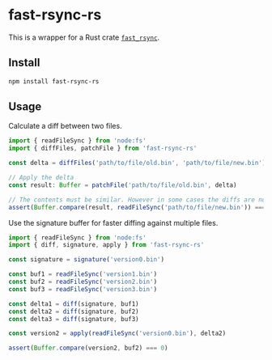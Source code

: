 # fast-rsync-rs

This is a wrapper for a Rust crate [`fast_rsync`](https://crates.io/crates/fast_rsync).

## Install

```bash
npm install fast-rsync-rs
```

## Usage

Calculate a diff between two files.

```typescript
import { readFileSync } from 'node:fs'
import { diffFiles, patchFile } from 'fast-rsync-rs'

const delta = diffFiles('path/to/file/old.bin', 'path/to/file/new.bin')

// Apply the delta
const result: Buffer = patchFile('path/to/file/old.bin', delta)

// The contents must be similar. However in some cases the diffs are not applicable. See https://docs.rs/fast_rsync/0.2.0/fast_rsync/fn.diff.html#security
assert(Buffer.compare(result, readFileSync('path/to/file/new.bin')) === 0)
```

Use the signature buffer for faster diffing against multiple files.

```typescript
import { readFileSync } from 'node:fs'
import { diff, signature, apply } from 'fast-rsync-rs'

const signature = signature('version0.bin')

const buf1 = readFileSync('version1.bin')
const buf2 = readFileSync('version2.bin')
const buf3 = readFileSync('version3.bin')

const delta1 = diff(signature, buf1)
const delta2 = diff(signature, buf2)
const delta3 = diff(signature, buf3)

const version2 = apply(readFileSync('version0.bin'), delta2)

assert(Buffer.compare(version2, buf2) === 0)
```
